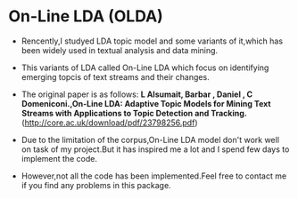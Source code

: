 # On-Line LDA (OLDA)

* Rencently,I studyed LDA topic model and some variants of it,which has been widely used in textual analysis and data mining.

* This variants of LDA called On-Line LDA which focus on identifying emerging topcis of text streams and their changes.

* The original paper is as follows: **L Alsumait, Barbar , Daniel , C Domeniconi.,On-Line LDA: Adaptive Topic Models for Mining Text Streams with Applications to Topic Detection and Tracking.** (<http://core.ac.uk/download/pdf/23798256.pdf>)

* Due to the limitation of the corpus,On-Line LDA model don't work well on task of my project.But it has inspired me a lot and I spend few days to implement the code. 

* However,not all the code has been implemented.Feel free to contact me if you find any problems in this package.

